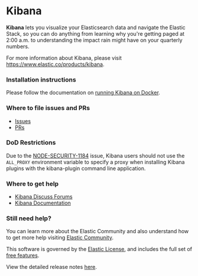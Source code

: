 # Kibana

**Kibana** lets you visualize your Elasticsearch data and navigate the Elastic Stack,
so you can do anything from learning why you're getting paged at 2:00 a.m. to
understanding the impact rain might have on your quarterly numbers.

For more information about Kibana, please visit
https://www.elastic.co/products/kibana.

### Installation instructions

Please follow the documentation on [running Kibana on Docker](https://www.elastic.co/guide/en/kibana/7.9/docker.html).

### Where to file issues and PRs

- [Issues](https://github.com/elastic/kibana/issues)
- [PRs](https://github.com/elastic/kibana/pulls)

### DoD Restrictions

Due to the [NODE-SECURITY-1184](https://www.npmjs.com/advisories/1184) issue, Kibana users should not use the `ALL_PROXY` environment variable to specify a proxy when installing Kibana plugins with the kibana-plugin command line application.

### Where to get help

- [Kibana Discuss Forums](https://discuss.elastic.co/c/kibana)
- [Kibana Documentation](https://www.elastic.co/guide/en/kibana/current/index.html)


### Still need help?

You can learn more about the Elastic Community and also understand how to get more help
visiting [Elastic Community](https://www.elastic.co/community).


This software is governed by the [Elastic
License](https://github.com/elastic/elasticsearch/blob/7.9/licenses/ELASTIC-LICENSE.txt),
and includes the full set of [free
features](https://www.elastic.co/subscriptions).

View the detailed release notes
[here](https://www.elastic.co/guide/en/elasticsearch/reference/7.9/es-release-notes.html).
